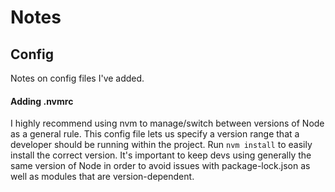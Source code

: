 # Notes

## Config
Notes on config files I've added.

#### Adding .nvmrc

I highly recommend using nvm to manage/switch between versions of Node as a general rule.  This config file lets us specify
a version range that a developer should be running within the project. Run `nvm install` to easily install the correct
version.  It's important to keep devs using generally the same version of Node in order to avoid issues with package-lock.json
as well as modules that are version-dependent.
